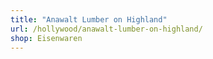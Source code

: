 ```yaml
---
title: "Anawalt Lumber on Highland"
url: /hollywood/anawalt-lumber-on-highland/
shop: Eisenwaren
---
```

